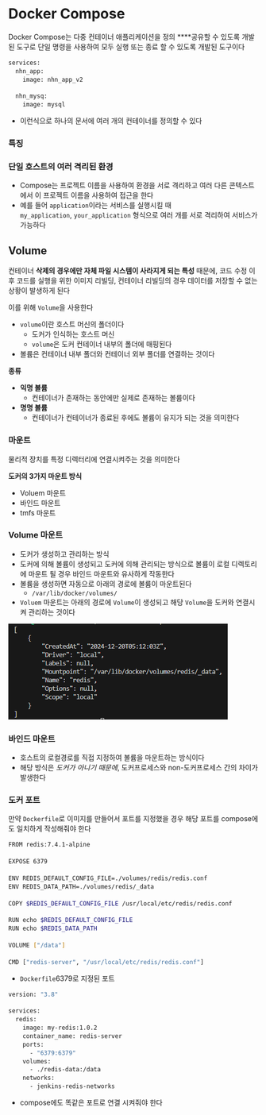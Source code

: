 # Docker Compose

Docker Compose는 다중 컨테이너 애플리케이션을 정의 ****공유할 수 있도록 개발된 도구로 단일 명령을 사용하여 모두 실행 또는 종료 할 수 있도록 개발된 도구이다

```bash
services:
  nhn_app:
    image: nhn_app_v2

  nhn_mysq:
    image: mysql
```
- 이런식으로 하나의 문서에 여러 개의 컨테이너를 정의할 수 있다
### 특징
### 단일 호스트의 여러 격리된 환경

- Compose는 프로젝트 이름을 사용하여 환경을 서로 격리하고 여러 다른 콘텍스트에서 이 프로젝트 이름을 사용하여 접근을 한다
- 예를 들어 `application`이라는 서비스를 실행시킬 때 `my_application`, `your_application` 형식으로 여러 개를 서로 격리하여 서비스가 가능하다

## Volume

컨테이너 **삭제의 경우에만 자체 파일 시스템이 사라지게 되는 특성** 때문에, 코드 수정 이후 코드를 실행을 위한 이미지 리빌딩, 컨테이너 리빌딩의 경우 데이터를 저장할 수 없는 상황이 발생하게 된다

이를 위해 `Volume`을 사용한다

- `volume`이란 호스트 머신의 폴더이다
    - 도커가 인식하는 호스트 머신
    - `volume`은 도커 컨테이너 내부의 폴더에 매핑된다
- 볼륨은 컨테이너 내부 폴더와 컨테이너 외부 폴더를 연결하는 것이다

**종류**

- **익명 볼륨**
    - 컨테이너가 존재하는 동안에만 실제로 존재하는 볼륨이다
- **명명 볼륨**
    - 컨테이너가 컨테이너가 종료된 후에도 볼륨이 유지가 되는 것을 의미한다

### 마운트

물리적 장치를 특정 디렉터리에 연결시켜주는 것을 의미한다

**도커의 3가지 마운트 방식**

- Voluem 마운트
- 바인드 마운트
- tmfs 마운트

### Volume 마운트

- 도커가 생성하고 관리하는 방식
- 도커에 의해 볼륨이 생성되고 도커에 의해 관리되는 방식으로 볼륨이 로컬 디렉토리에 마운트 될 경우 바인드 마운트와 유사하게 작동한다
- 볼륨을 생성하면 자동으로 아래의 경로에 볼륨이 마운트된다
    - `/var/lib/docker/volumes/`
- `Voluem` 마운트는 아래의 경로에 `Volume`이 생성되고 해당 `Volume`을 도커와 연결시켜 관리하는 것이다

![docker_compose_1.png](/assets/img/chapter2/docker/docker_compose_1.png)

### 바인드 마운트

- 호스트의 로컬경로를 직접 지정하여 볼륨을 마운트하는 방식이다
- 해당 방식은 *도커가 아니기 때문에*, 도커프로세스와 non-도커프로세스 간의 차이가 발생한다

### 도커 포트

만약 `Dockerfile`로 이미지를 만들어서 포트를 지정했을 경우 해당 포트를 compose에도 일치하게 작성해줘야 한다

```bash
FROM redis:7.4.1-alpine

EXPOSE 6379

ENV REDIS_DEFAULT_CONFIG_FILE=./volumes/redis/redis.conf
ENV REDIS_DATA_PATH=./volumes/redis/_data

COPY $REDIS_DEFAULT_CONFIG_FILE /usr/local/etc/redis/redis.conf

RUN echo $REDIS_DEFAULT_CONFIG_FILE
RUN echo $REDIS_DATA_PATH

VOLUME ["/data"]

CMD ["redis-server", "/usr/local/etc/redis/redis.conf"]

```

- `Dockerfile`6379로 지정된 포트

```bash
version: "3.8"

services:
  redis:
    image: my-redis:1.0.2
    container_name: redis-server
    ports: 
      - "6379:6379"
    volumes: 
      - ./redis-data:/data
    networks:
      - jenkins-redis-networks
```

- compose에도 똑같은 포트로 연결 시켜줘야 한다
